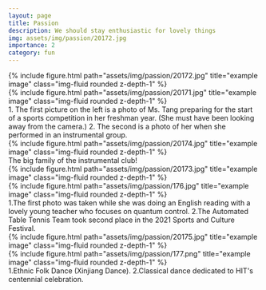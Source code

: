 ```yaml
---
layout: page
title: Passion
description: We should stay enthusiastic for lovely things
img: assets/img/passion/20172.jpg
importance: 2
category: fun
---
```


<div class="row">
    <div class="col-sm mt-3 mt-md-0">
        {% include figure.html path="assets/img/passion/20172.jpg" title="example image" class="img-fluid rounded z-depth-1" %}
    </div>
    <div class="col-sm mt-3 mt-md-0">
        {% include figure.html path="assets/img/passion/20171.jpg" title="example image" class="img-fluid rounded z-depth-1" %}
    </div>
<div class="caption">
    1. The first picture on the left is a photo of Ms. Tang preparing for the start of a sports competition in her freshman year. (She must have been looking away from the camera.)         
    2. The second is a photo of her when she performed in an instrumental group.    
</div>

<div class="row">
    <div class="col-sm mt-3 mt-md-0">
        {% include figure.html path="assets/img/passion/20174.jpg" title="example image" class="img-fluid rounded z-depth-1" %}
    </div>
</div>
<div class="caption">
    The big family of the instrumental club!
</div>
<div class="row">
    <div class="col-sm mt-3 mt-md-0">
        {% include figure.html path="assets/img/passion/20173.jpg" title="example image" class="img-fluid rounded z-depth-1" %}
    </div>
    <div class="col-sm mt-3 mt-md-0">
        {% include figure.html path="assets/img/passion/176.jpg" title="example image" class="img-fluid rounded z-depth-1" %}
    </div>
</div>
<div class="caption">
    1.The first photo was taken while she was doing an English reading with a lovely young teacher who focuses on quantum control. 2.The Automated Table Tennis Team took second place in the 2021 Sports and Culture Festival.
</div>





<div class="row">
    <div class="col-sm-5 mt-3 mt-md-0">
        {% include figure.html path="assets/img/passion/20175.jpg" title="example image" class="img-fluid rounded z-depth-1" %}
    </div>
    <div class="col-sm-7 mt-3 mt-md-0">
        {% include figure.html path="assets/img/passion/177.png" title="example image" class="img-fluid rounded z-depth-1" %}
    </div>
</div>
<div class="caption">
    1.Ethnic Folk Dance (Xinjiang Dance). 2.Classical dance dedicated to HIT's centennial celebration.
</div>


